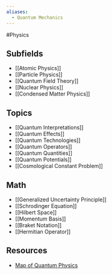 ```yaml
---
aliases:
  - Quantum Mechanics
---
```

#Physics
## Subfields
* [[Atomic Physics]]
* [[Particle Physics]]
* [[Quantum Field Theory]]
* [[Nuclear Physics]]
* [[Condensed Matter Physics]]
## Topics
* [[Quantum Interpretations]]
* [[Quantum Effects]]
* [[Quantum Technologies]]
* [[Quantum Operators]]
* [[Quantum Quantities]]
* [[Quantum Potentials]]
* [[Cosmological Constant Problem]]
## Math
* [[Generalized Uncertainty Principle]]
* [[Schrodinger Equation]]
* [[Hilbert Space]]
* [[Momentum Basis]]
* [[Braket Notation]]
* [[Hermitian Operator]]
## Resources
* [Map of Quantum Physics](https://www.youtube.com/watch?v=gAFAj3pzvAA)